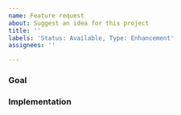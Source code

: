 ```yaml
---
name: Feature request
about: Suggest an idea for this project
title: ''
labels: 'Status: Available, Type: Enhancement'
assignees: ''

---
```


<!--- Provide a general summary of the enhancement in the Title above -->

<!--- General Information: --->
<!--- You can also use the Question and Report Bug template. --->
<!--- You can vary this structure. This is just a template to help you get an idea. --->
<!--- A good description helps to understand the feature better. --->
<!--- Try to make it readable and think of correct indentation/formatting. --->

<!--- Provide a summary of your idea (this is the minimum) -->

<!--- extra information if needed -->
### Goal
<!--- summarize the goals --->

### Implementation
<!--- how would you implement it? (no code needed, e.g. which pattern?) --->
